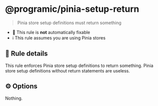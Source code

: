 # @programic/pinia-setup-return

> Pinia store setup definitions must return something

- :hammer: This rule is **not** automatically fixable
- :information_source: This rule assumes you are using Pinia stores

## :book: Rule details
This rule enforces Pinia store setup definitions to return something. Pinia store setup definitions without return statements are useless.

## :gear: Options
Nothing.
